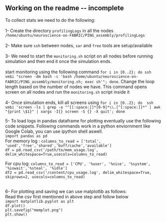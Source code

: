 ## Working on the readme -- incomplete 
To collect stats we need to do the following: </br> </br> 
1-  Create the directory `profilingLogs` in all the nodes `/home/ubuntu/neuroscience-on-FABRIC/PING_assembly/profilingLogs` </br></br>
2-  Make sure `ssh` between nodes, `sar` and `free` tools are setup/available </br></br>
3-  We need to start the `monitoring.sh` script on all nodes before running simulation and then end it once the simulation ends. </br> </br>
start monitoring using the following command `for i in {0..2}; do ssh vm$i "screen -dm bash -c 'bash /home/ubuntu/neuroscience-on-FABRIC/PING_assembly/monitoring.sh; exec sh'"; done`. Change the loop length based on the number of nodes we have. This command opens screen on all nodes and run the `monitoring.sh` script inside it</br></br>
4- Once simulation ends, kill all screens using ```for i in {0..2}; do 
    ssh vm$i 'screen -ls | grep -o "^[[:space:]]*[0-9]*\\.[^[:space:]]*" | awk "{print \$1}" | xargs -I{} screen -S {} -X quit';
done```

5- To load logs in pandas dataframe for plotting eventually use the following code snippets. Following commands work in a python enviornment like Google Colab, you can use ipython shell aswell.  
`import pandas as pd` </br>
For memory log : `columns_to_read = ['total', 'used','free','shared','buff/cache','available']` </br>
`df = pd.read_csv('/path/to/mem_usage.log', delim_whitespace=True,usecols=columns_to_read)`

For cpu log:  `columns_to_read = ['CPU', '%user', '%nice', '%system', '%iowait','%steal', '%idle']`  </br>
`df2 = pd.read_csv('/content/cpu_usage.log', delim_whitespace=True, skiprows=2, usecols=columns_to_read)` </br></br>

6- For plotting and saving we can use matplotlib as follows: </br>
Read the csv first mentioned in above step and follow below </br>
`import matplotlib.pyplot as plt` </br>
`df.plot()` </br>
`plt.savefig("memplot.png")` </br>
`plt.show()` </br> 
